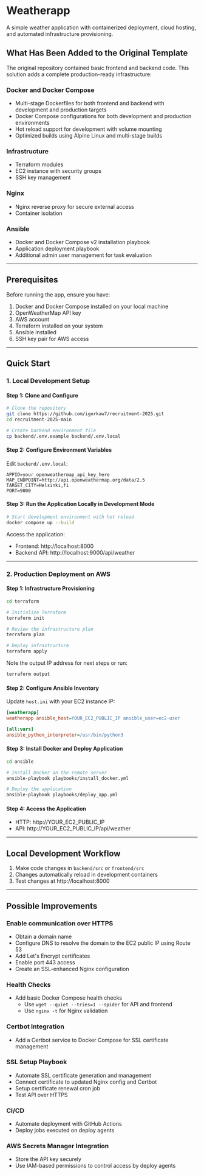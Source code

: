 # Weatherapp

A simple weather application with containerized deployment, cloud hosting, and automated infrastructure provisioning.

## What Has Been Added to the Original Template

The original repository contained basic frontend and backend code. This solution adds a complete production-ready infrastructure:

### Docker and Docker Compose

- Multi-stage Dockerfiles for both frontend and backend with development and production targets  
- Docker Compose configurations for both development and production environments  
- Hot reload support for development with volume mounting  
- Optimized builds using Alpine Linux and multi-stage builds  

### Infrastructure

- Terraform modules  
- EC2 instance with security groups  
- SSH key management  

### Nginx

- Nginx reverse proxy for secure external access  
- Container isolation  

### Ansible

- Docker and Docker Compose v2 installation playbook  
- Application deployment playbook  
- Additional admin user management for task evaluation  

---

## Prerequisites

Before running the app, ensure you have:

1. Docker and Docker Compose installed on your local machine  
2. OpenWeatherMap API key  
3. AWS account  
4. Terraform installed on your system  
5. Ansible installed  
6. SSH key pair for AWS access  

---

## Quick Start

### 1. Local Development Setup

#### Step 1: Clone and Configure

```bash
# Clone the repository
git clone https://github.com/igorkaw7/recruitment-2025.git
cd recruitment-2025-main

# Create backend environment file
cp backend/.env.example backend/.env.local
```

#### Step 2: Configure Environment Variables

Edit `backend/.env.local`:

```env
APPID=your_openweathermap_api_key_here
MAP_ENDPOINT=http://api.openweathermap.org/data/2.5
TARGET_CITY=Helsinki,fi
PORT=9000
```

#### Step 3: Run the Application Locally in Development Mode

```bash
# Start development environment with hot reload
docker compose up --build
```

Access the application:

- Frontend: http://localhost:8000  
- Backend API: http://localhost:9000/api/weather

---

### 2. Production Deployment on AWS

#### Step 1: Infrastructure Provisioning

```bash
cd terraform

# Initialize Terraform
terraform init

# Review the infrastructure plan
terraform plan

# Deploy infrastructure
terraform apply
```

Note the output IP address for next steps or run:

```bash
terraform output
```

#### Step 2: Configure Ansible Inventory

Update `host.ini` with your EC2 instance IP:

```ini
[weatherapp]
weatherapp ansible_host=YOUR_EC2_PUBLIC_IP ansible_user=ec2-user

[all:vars]
ansible_python_interpreter=/usr/bin/python3
```

#### Step 3: Install Docker and Deploy Application

```bash
cd ansible

# Install Docker on the remote server
ansible-playbook playbooks/install_docker.yml

# Deploy the application
ansible-playbook playbooks/deploy_app.yml
```

#### Step 4: Access the Application

- HTTP: http://YOUR_EC2_PUBLIC_IP  
- API: http://YOUR_EC2_PUBLIC_IP/api/weather  

---

## Local Development Workflow

1. Make code changes in `backend/src` or `frontend/src`  
2. Changes automatically reload in development containers  
3. Test changes at http://localhost:8000  

---

## Possible Improvements

### Enable communication over HTTPS
- Obtain a domain name  
- Configure DNS to resolve the domain to the EC2 public IP using Route 53  
- Add Let's Encrypt certificates  
- Enable port 443 access  
- Create an SSL-enhanced Nginx configuration  

### Health Checks

- Add basic Docker Compose health checks  
  - Use `wget --quiet --tries=1 --spider` for API and frontend  
  - Use `nginx -t` for Nginx validation  

### Certbot Integration

- Add a Certbot service to Docker Compose for SSL certificate management  

### SSL Setup Playbook

- Automate SSL certificate generation and management  
- Connect certificate to updated Nginx config and Certbot  
- Setup certificate renewal cron job  
- Test API over HTTPS  

### CI/CD

- Automate deployment with GitHub Actions  
- Deploy jobs executed on deploy agents  

### AWS Secrets Manager Integration

- Store the API key securely  
- Use IAM-based permissions to control access by deploy agents  
